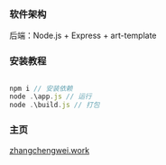 ### 软件架构

后端：Node.js + Express + art-template

### 安装教程

```JavaScript

npm i // 安装依赖
node .\app.js // 运行
node .\build.js // 打包

```

### 主页

[zhangchengwei.work](https://zhangchengwei.work)
